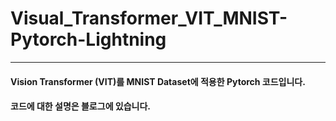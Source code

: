 # Visual_Transformer_VIT_MNIST-Pytorch-Lightning
--- 
#### Vision Transformer (VIT)를 MNIST Dataset에 적용한 Pytorch 코드입니다. 
#### 코드에 대한 설명은 블로그에 있습니다. 
